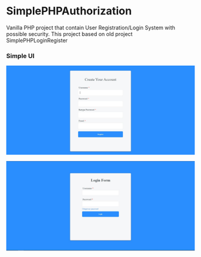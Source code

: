 # SimplePHPAuthorization
Vanilla PHP project that contain User Registration/Login System with possible security. This project based on old project SimplePHPLoginRegister

### Simple UI
![Register](img/Register.JPG "Register Form")

![Login](img/Login.JPG "Login Form")
